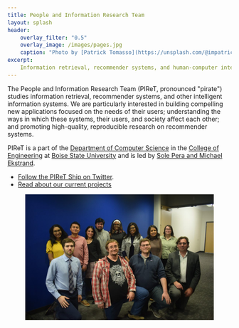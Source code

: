 ```yaml
---
title: People and Information Research Team
layout: splash
header:
    overlay_filter: "0.5"
    overlay_image: /images/pages.jpg
    caption: "Photo by [Patrick Tomasso](https://unsplash.com/@impatrickt?utm_source=unsplash&utm_medium=referral&utm_content=creditCopyText) on [Unsplash](https://unsplash.com/s/photos/pages?utm_source=unsplash&utm_medium=referral&utm_content=creditCopyText)"
excerpt:
    Information retrieval, recommender systems, and human-computer interaction at Boise State University.
---
```



The People and Information Research Team (PIReT, pronounced "pirate") studies information retrieval, 
recommender systems, and other intelligent information systems. We are 
particularly interested in building compelling new applications focused on 
the needs of their users; understanding the ways in which these systems, 
their users, and society affect each other; and promoting high-quality, 
reproducible research on recommender systems.


PIReT is a part of the [Department of Computer Science](https://coen.boisestate.edu/cs/) 
in the [College of Engineering](https://coen.boisestate.edu/) at 
[Boise State University](https://www.boisestate.edu/) and is led 
by [Sole Pera and Michael Ekstrand](/people/#faculty).

-   [Follow the PIReT Ship on Twitter](https://twitter.com/intent/follow?screen_name=PIReTship).
-   [Read about our current projects](http://piret.info/projects/)

<figure class="text-center half">
  <img src="images/piret_group_pic.jpg" alt="PIReT Group Photo">
</figure>